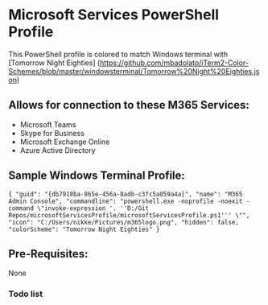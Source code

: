 # Microsoft Services PowerShell Profile

This PowerShell profile is colored to match Windows terminal with [Tomorrow Night Eighties] (https://github.com/mbadolato/iTerm2-Color-Schemes/blob/master/windowsterminal/Tomorrow%20Night%20Eighties.json)

## Allows for connection to these M365 Services:
- Microsoft Teams
- Skype for Business
- Microsoft Exchange Online
- Azure Active Directory
  
 ## Sample Windows Terminal Profile:
`{
    "guid": "{db7918ba-865e-456a-8adb-c3fc5a059a4a}",
    "name": "M365 Admin Console",
    "commandline": "powershell.exe -noprofile -noexit -command \"invoke-expression '. ''D:/Git Repos/microsoftServicesProfile/microsoftServicesProfile.ps1''' \"",
    "icon": "C:/Users/nikke/Pictures/m365logo.png",
    "hidden": false,
    "colorScheme": "Tomorrow Night Eighties"
}`

## Pre-Requisites: 
None

### Todo list
